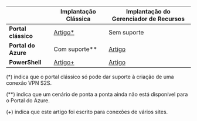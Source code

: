 |  | **Implantação Clássica** | **Implantação do Gerenciador de Recursos** |
| --- | --- | --- |
| **Portal clássico** |[Artigo*](../articles/vpn-gateway/vpn-gateway-site-to-site-create.md) |Sem suporte |
| **Portal do Azure** |Com suporte** |[Artigo](../articles/vpn-gateway/vpn-gateway-howto-site-to-site-resource-manager-portal.md) |
| **PowerShell** |[Artigo+](../articles/vpn-gateway/vpn-gateway-multi-site.md) |[Artigo](../articles/vpn-gateway/vpn-gateway-create-site-to-site-rm-powershell.md) |

(*) indica que o portal clássico só pode dar suporte à criação de uma conexão VPN S2S.

(**) indica que um cenário de ponta a ponta ainda não está disponível para o Portal do Azure.

(+) indica que este artigo foi escrito para conexões de vários sites.

<!---HONumber=AcomDC_0921_2016-->
